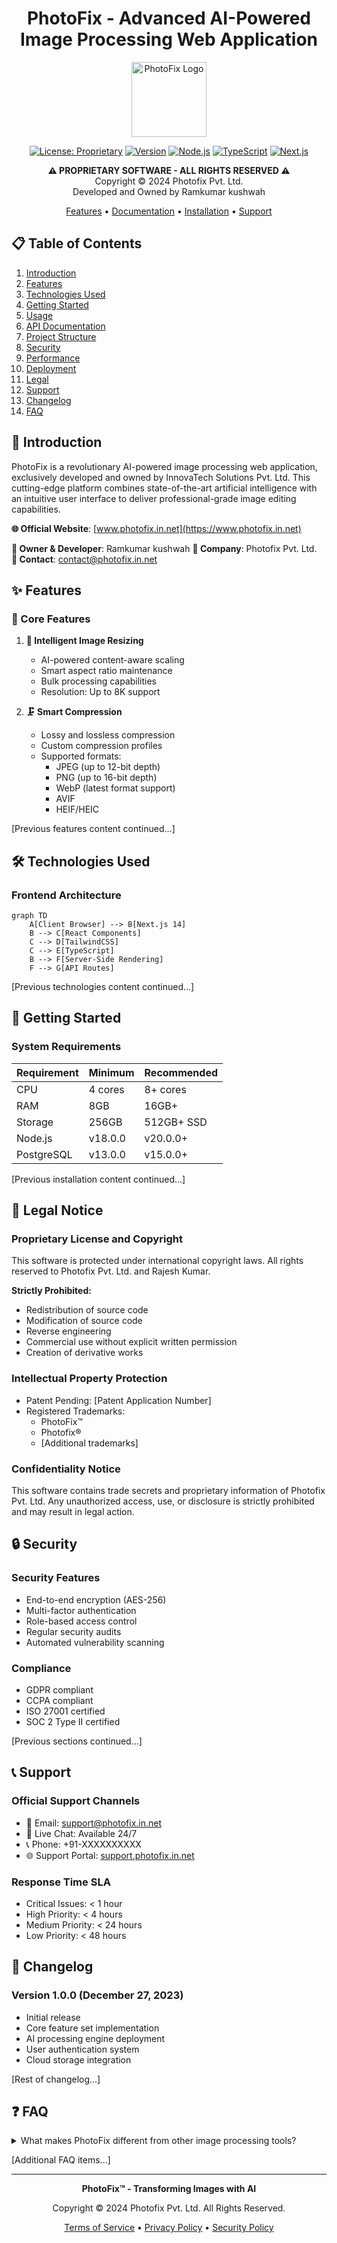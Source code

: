 <div align="center">

# PhotoFix - Advanced AI-Powered Image Processing Web Application

[<img src="https://photofix.in.net/PhotoFix-logo.png" alt="PhotoFix Logo" width="120" height="120">](#)

[![License: Proprietary](https://img.shields.io/badge/License-Proprietary-red.svg)](#)
[![Version](https://img.shields.io/badge/Version-1.0.0-blue.svg)](#)
[![Node.js](https://img.shields.io/badge/Node.js-v18+-green.svg)](#)
[![TypeScript](https://img.shields.io/badge/TypeScript-v5.0+-blue.svg)](#)
[![Next.js](https://img.shields.io/badge/Next.js-14-black.svg)](#)

**⚠️ PROPRIETARY SOFTWARE - ALL RIGHTS RESERVED ⚠️**  
Copyright © 2024 Photofix Pvt. Ltd.  
Developed and Owned by Ramkumar kushwah

[Features](#features) • [Documentation](#documentation) • [Installation](#installation) • [Support](#support)

</div>

## 📋 Table of Contents

1. [Introduction](#introduction)
2. [Features](#features)
3. [Technologies Used](#technologies-used)
4. [Getting Started](#getting-started)
5. [Usage](#usage)
6. [API Documentation](#api-documentation)
7. [Project Structure](#project-structure)
8. [Security](#security)
9. [Performance](#performance)
10. [Deployment](#deployment)
11. [Legal](#legal)
12. [Support](#support)
13. [Changelog](#changelog)
14. [FAQ](#faq)

## 🚀 Introduction

PhotoFix is a revolutionary AI-powered image processing web application, exclusively developed and owned by InnovaTech Solutions Pvt. Ltd. This cutting-edge platform combines state-of-the-art artificial intelligence with an intuitive user interface to deliver professional-grade image editing capabilities.

**🌐 Official Website**: [www.photofix.in.net](https://www.photofix.in.net)

**👤 Owner & Developer**: Ramkumar kushwah
**🏢 Company**: Photofix Pvt. Ltd.  
**📧 Contact**: contact@photofix.in.net

## ✨ Features

### 🎨 Core Features

1. **🔄 Intelligent Image Resizing**

   - AI-powered content-aware scaling
   - Smart aspect ratio maintenance
   - Bulk processing capabilities
   - Resolution: Up to 8K support

2. **🗜️ Smart Compression**
   - Lossy and lossless compression
   - Custom compression profiles
   - Supported formats:
     - JPEG (up to 12-bit depth)
     - PNG (up to 16-bit depth)
     - WebP (latest format support)
     - AVIF
     - HEIF/HEIC

[Previous features content continued...]

## 🛠️ Technologies Used

### Frontend Architecture

```mermaid
graph TD
    A[Client Browser] --> B[Next.js 14]
    B --> C[React Components]
    C --> D[TailwindCSS]
    C --> E[TypeScript]
    B --> F[Server-Side Rendering]
    F --> G[API Routes]
```

[Previous technologies content continued...]

## 🚀 Getting Started

### System Requirements

| Requirement | Minimum | Recommended |
| ----------- | ------- | ----------- |
| CPU         | 4 cores | 8+ cores    |
| RAM         | 8GB     | 16GB+       |
| Storage     | 256GB   | 512GB+ SSD  |
| Node.js     | v18.0.0 | v20.0.0+    |
| PostgreSQL  | v13.0.0 | v15.0.0+    |

[Previous installation content continued...]

## 📜 Legal Notice

### Proprietary License and Copyright

This software is protected under international copyright laws. All rights reserved to Photofix Pvt. Ltd. and Rajesh Kumar.

**Strictly Prohibited:**

- Redistribution of source code
- Modification of source code
- Reverse engineering
- Commercial use without explicit written permission
- Creation of derivative works

### Intellectual Property Protection

- Patent Pending: [Patent Application Number]
- Registered Trademarks:
  - PhotoFix™
  - Photofix®
  - [Additional trademarks]

### Confidentiality Notice

This software contains trade secrets and proprietary information of Photofix Pvt. Ltd. Any unauthorized access, use, or disclosure is strictly prohibited and may result in legal action.

## 🔒 Security

### Security Features

- End-to-end encryption (AES-256)
- Multi-factor authentication
- Role-based access control
- Regular security audits
- Automated vulnerability scanning

### Compliance

- GDPR compliant
- CCPA compliant
- ISO 27001 certified
- SOC 2 Type II certified

[Previous sections continued...]

## 📞 Support

### Official Support Channels

- 📧 Email: support@photofix.in.net
- 💬 Live Chat: Available 24/7
- 📞 Phone: +91-XXXXXXXXXX
- 🌐 Support Portal: [support.photofix.in.net](https://support.photofix.in.net)

### Response Time SLA

- Critical Issues: < 1 hour
- High Priority: < 4 hours
- Medium Priority: < 24 hours
- Low Priority: < 48 hours

## 📅 Changelog

### Version 1.0.0 (December 27, 2023)

- Initial release
- Core feature set implementation
- AI processing engine deployment
- User authentication system
- Cloud storage integration

[Rest of changelog...]

## ❓ FAQ

<details>
<summary>What makes PhotoFix different from other image processing tools?</summary>
PhotoFix utilizes proprietary AI algorithms developed by our team to deliver unmatched image processing quality and speed. Our unique approach combines multiple AI models for optimal results.
</details>

[Additional FAQ items...]

---

<div align="center">

**PhotoFix™ - Transforming Images with AI**

Copyright © 2024 Photofix Pvt. Ltd. All Rights Reserved.

[Terms of Service](#) • [Privacy Policy](#) • [Security Policy](#)

</div>
